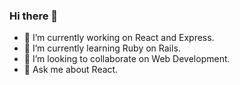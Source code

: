 ### Hi there 👋

- 🔭 I’m currently working on React and Express.
- 🌱 I’m currently learning Ruby on Rails.
- 👯 I’m looking to collaborate on Web Development.
- 💬 Ask me about React.

<!--
**amitkumar98/amitkumar98** is a ✨ _special_ ✨ repository because its `README.md` (this file) appears on your GitHub profile.

Here are some ideas to get you started:

- 🔭 I’m currently working on ...
- 🌱 I’m currently learning ...
- 👯 I’m looking to collaborate on ...
- 🤔 I’m looking for help with ...
- 💬 Ask me about ...
- 📫 How to reach me: ...
- 😄 Pronouns: ...
- ⚡ Fun fact: ...
-->
